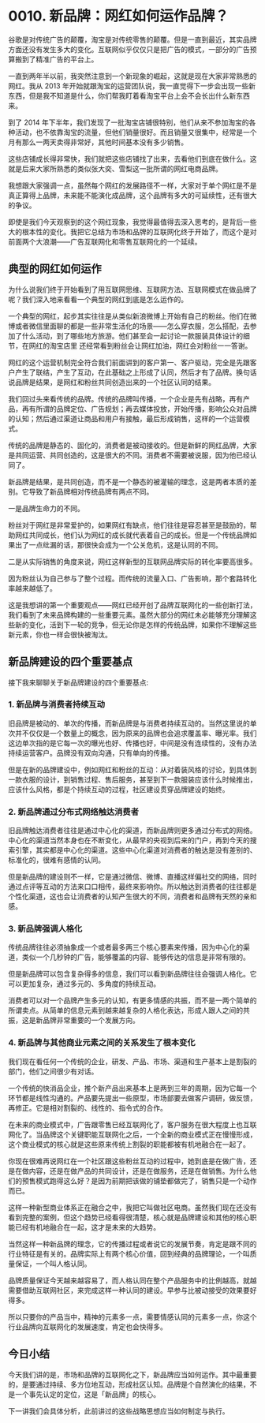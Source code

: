 # 0010. 新品牌：网红如何运作品牌？
谷歌是对传统广告的颠覆，淘宝是对传统零售的颠覆。但是一直到最近，其实品牌方面还没有发生多大的变化。互联网似乎仅仅只是把广告的模式，一部分的广告预算搬到了精准广告的平台上。

一直到两年半以前，我突然注意到一个新现象的崛起，这就是现在大家非常熟悉的网红。我从 2013 年开始就跟淘宝的运营团队说，我一直觉得下一步会出现一些新东西，但是我不知道是什么，你们帮我盯着看淘宝平台上会不会长出什么新东西来。

到了 2014 年下半年，我们发现了一批淘宝店铺很特别，他们从来不参加淘宝的各种活动，也不依靠淘宝的流量，但他们销量很好。而且销量又很集中，经常是一个月有那么一两天卖得非常好，其他时间基本没有多少销售。

这些店铺成长得非常快，我们就把这些店铺找了出来，去看他们到底在做什么。这就是后来大家所熟悉的类似张大奕、雪梨这一批所谓的网红电商品牌。

我想跟大家强调一点，虽然每个网红的发展路径不一样，大家对于单个网红是不是真正算得上品牌，未来能不能演化成品牌，这个品牌有多大的可延续性，还有很大的争议。

即使是我们今天观察到的这个网红现象，我觉得最值得去深入思考的，是背后一些大的根本性的变化。我把它总结为市场和品牌的互联网化终于开始了，而这个是对前面两个大浪潮——广告互联网化和零售互联网化的一个延续。

## 典型的网红如何运作
为什么说我们终于开始看到了用互联网思维、互联网方法、互联网模式在做品牌了呢？我们深入地来看看一个典型的网红到底是怎么运作的。

一个典型的网红，起步其实往往是从类似新浪微博上开始有自己的粉丝。他们在微博或者微信里面聊的都是一些非常生活化的场景——怎么穿衣服，怎么搭配，去参加了什么活动，到了哪些地方旅游。他们甚至会一起讨论一款服装具体设计的细节，在网红的淘宝店里
还经常看到粉丝会让网红加油，网红会对粉丝一一答谢。

网红的这个运营机制完全符合我们前面讲到的客户第一、客户驱动，完全是先跟客户产生了联结，产生了互动，在此基础之上形成了认同，然后才有了品牌。换句话说品牌是结果，是网红和粉丝共同创造出来的一个社区认同的结果。

我们回过头来看传统的品牌。传统的品牌叫传播，一个企业是先有战略，再有产品，再有所谓的品牌定位、广告规划；再去媒体投放，开始传播，影响公众对品牌的认知；然后通过渠道让商品和用户有接触，最后形成销售，这样的一个运营模式。

传统的品牌是静态的、固化的，消费者是被动接收的。但是新鲜的网红品牌，大家是共同运营、共同创造的，这是很大的不同。消费者不需要被说服，因为他已经认同了。

新品牌是结果，是共同创造，而不是一个静态的被灌输的理念，这是两者本质的差别。它导致了新品牌相对传统品牌有两点不同。

一是品牌生命力的不同。

粉丝对于网红是非常爱护的，如果网红有缺点，他们往往是容忍甚至是鼓励的，帮助网红共同成长，他们认为网红的成长就代表着自己的成长。但是一个传统品牌如果出了一点纰漏的话，那很快会成为一个公关危机，这是认同的不同。

二是从实际销售的角度来说，网红这样新型的互联网品牌实际的转化率要高很多。

因为粉丝认为自己参与了整个过程。而传统的流量入口、广告影响，那个套路转化率越来越低了。

这是我想讲的第一个重要观点——网红已经开创了品牌互联网化的一些创新打法，我们看到了未来品牌构建的一些重要元素。虽然大部分的网红未必能够充分理解这些新的变化，活到下一轮的竞争，但无论你是怎样的传统品牌，如果你不理解这些新元素，你也一样会很快被淘汰。

## 新品牌建设的四个重要基点
接下我来聊聊关于新品牌建设的四个重要基点:

### 1. 新品牌与消费者持续互动
旧品牌是被动的、单次的传播，而新品牌是与消费者持续互动的。当然这里说的单次并不仅仅是一个数量上的概念，因为原来的品牌也会追求覆盖率、曝光率。我们这边单次指的是它每一次的曝光也好、传播也好，中间是没有连续性的，没有办法持续运营客户。品牌没有双向沟通，只有单向的传播。

但是在新的品牌建设中，例如网红和粉丝的互动：从对着装风格的讨论，到具体到一款衣服的设计，到销售过程、售后服务，甚至到下一款服装应该什么时候推出，应该什么风格，都是个持续互动的过程，社区建设贯穿品牌建设的始终。

### 2. 新品牌通过分布式网络触达消费者
旧品牌触达消费者往往是通过中心化的渠道，而新品牌则更多通过分布式的网络。中心化的渠道当然本身也在不断变化，从最早的央视到后来的门户，再到今天的搜索引擎，其实都是中心化的渠道。这些中心化渠道对消费者的触达是没有差别的、标准化的，很难有感情的认同。

但是新品牌的建设则不一样，它是通过微信、微博、直播这样偏社交的网络，同时通过点评等互动的方法来口口相传，最终来影响你。所以触达到消费者的往往都是个性化渠道，这也会让消费者的认知产生很大的不同，消费者和品牌有天然的亲和感。

### 3. 新品牌强调人格化
传统品牌往往必须抽象成一个或者最多两三个核心要素来传播，因为中心化的渠道，类似一个几秒钟的广告，能够覆盖的内容、能够传达的信息是非常有限的。

但是新品牌可以包含复杂得多的信息，我们可以看到新品牌往往会强调人格化。它可以更加复杂，通过多元的、多角度的持续互动。

消费者可以对一个品牌产生多元的认知，有更多情感的共振，而不是一两个简单的所谓卖点。从简单的信息元素到越来越复杂的人格化表达，形成人跟人之间的共振，这是新品牌非常重要的一个发展方向。

### 4. 新品牌与其他商业元素之间的关系发生了根本变化
我们现在看任何一个传统的企业，研发、产品、市场、渠道和生产基本上是割裂的部门，他们之间很少有对话。

一个传统的快消品企业，推个新产品出来基本上是两到三年的周期，因为它每一个环节都是线性沟通的。产品要先提出一些原型，市场部要去做客户调研，做反馈，再修正。它是相对割裂的、线性的、指令式的合作。

在未来的商业模式中，广告跟零售已经互联网化了，客户服务在很大程度上也互联网化了。当品牌这个关键职能互联网化之后，一个全新的商业模式正在慢慢形成，这个商业模式的核心就是这些原来传统上割裂的职能都被有机地融合在一起了。

你现在很难再说网红在一个社区跟这些粉丝互动的过程中，她到底是在做广告，还是在做内容，还是在做产品的共同设计，还是在做服务，还是在做销售。为什么他们的预售模式跑得这么好？是因为前期把该做的铺垫都做完了，销售只是一个动作而已。

这样一种新型商业体系正在融合之中，我把它叫做社区电商。虽然我们现在还没有看到完整的案例，但这个趋势已经看得很清楚，核心就是品牌建设和其他的核心职能已经有机地融合在一起，这才是未来的大趋势。

当然这样一种新品牌的理念，它的传播过程或者说它的发展节奏，肯定是跟不同的行业特征是有关的。品牌实际上有两个核心价值，回到经典的品牌理论，一个叫质量保证，一个叫人格认同。

品牌质量保证今天越来越容易了，而人格认同在整个产品服务中的比例越高，就越需要借助互联网社区，来完成这样一种认同的建设。早参与比被动接受的效果要好得多。

所以只要你的产品当中，精神的元素多一点，需要情感认同的元素多一点，你这个行业品牌向互联网化的发展速度，肯定也会快得多。

## 今日小结
今天我们讲的是，市场和品牌的互联网化之下，新品牌应当如何运作。其中最重要的，是要通过持续、多方位地互动，形成社区认知。品牌是个自然演化的结果，不是一个事先认定的定位，这是「新品牌」的核心。

下一讲我们会具体分析，此前讲过的这些战略思想应当如何制定与执行。


